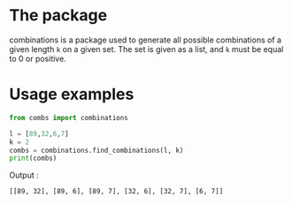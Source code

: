 # The package
combinations is a package used to generate all possible combinations of a given length `k` 
on a given set. The set is given as a list, and `k` must be equal to 0 or positive. 

# Usage examples 
```python
from combs import combinations

l = [89,32,6,7]
k = 2
combs = combinations.find_combinations(l, k)
print(combs)
```
Output :
```
[[89, 32], [89, 6], [89, 7], [32, 6], [32, 7], [6, 7]]
```